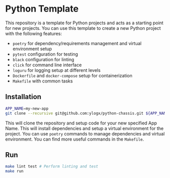 Python Template
===============

This repository is a template for Python projects and acts as a starting point for new projects.
You can use this template to create a new Python project with the following features:
- `poetry` for dependency/requirements management and virtual environment setup
- `pytest` configuration for testing
- `black` configuration for linting
- `click` for command line interface
- `loguru` for logging setup at different levels
- `Dockerfile` and `docker-compose` setup for containerization
- `Makefile` with common tasks

Installation
------------

```bash
APP_NAME=my-new-app
git clone --recursive git@github.com:ylogx/python-chassis.git ${APP_NAME} && cd ${APP_NAME} && bin/new-project
```

This will clone the repository and setup code for your new specified App Name.
This will install dependencies and setup a virtual environment for the project.
You can use `poetry` commands to manage dependencies and virtual environment.
You can find more useful commands in the `Makefile`.

Run
---

```bash
make lint test # Perform linting and test
make run
```
